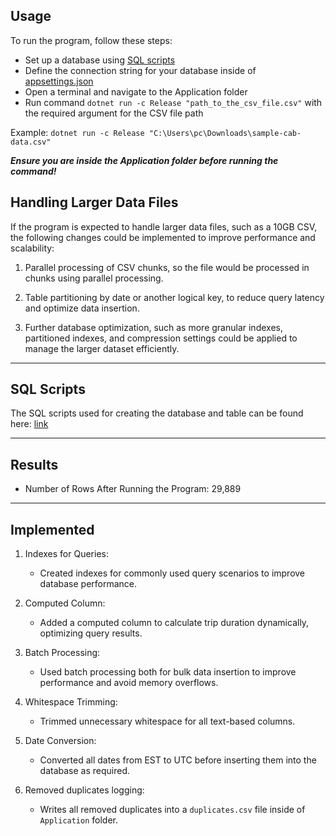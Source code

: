 ## Usage
To run the program, follow these steps:
- Set up a database using [SQL scripts](https://github.com/TheSeires/CabETL/tree/main/src/Infrastructure/Migrations)
- Define the connection string for your database inside of [appsettings.json](https://github.com/TheSeires/CabETL/tree/main/src/Application/appsettings.json)
- Open a terminal and navigate to the Application folder
- Run command `dotnet run -c Release "path_to_the_csv_file.csv"` with the required argument for the CSV file path

Example: `dotnet run -c Release "C:\Users\pc\Downloads\sample-cab-data.csv"`

***Ensure you are inside the Application folder before running the command!***

## Handling Larger Data Files
If the program is expected to handle larger data files, such as a 10GB CSV, the following changes could be implemented to improve performance and scalability:

1. Parallel processing of CSV chunks, so the file would be processed in chunks using parallel processing.
   
2. Table partitioning by date or another logical key, to reduce query latency and optimize data insertion.

3. Further database optimization, such as more granular indexes, partitioned indexes, and compression settings could be applied to manage the larger dataset efficiently.

---

## SQL Scripts
The SQL scripts used for creating the database and table can be found here: [link](https://github.com/TheSeires/CabETL/tree/main/src/Infrastructure/Migrations)

---

## Results
- Number of Rows After Running the Program: 29,889

---

## Implemented
1. Indexes for Queries:
   - Created indexes for commonly used query scenarios to improve database performance.
   
2. Computed Column:
   - Added a computed column to calculate trip duration dynamically, optimizing query results.

3. Batch Processing:
   - Used batch processing both for bulk data insertion to improve performance and avoid memory overflows.

4. Whitespace Trimming:
   - Trimmed unnecessary whitespace for all text-based columns.

5. Date Conversion:
   - Converted all dates from EST to UTC before inserting them into the database as required.

6. Removed duplicates logging:
   - Writes all removed duplicates into a `duplicates.csv` file inside of `Application` folder.
